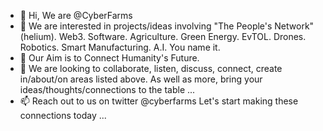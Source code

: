 - 👋 Hi, We are @CyberFarms
- 👀 We are interested in projects/ideas involving "The People's Network" (helium). 
 Web3. Software. Agriculture. Green Energy. EvTOL. Drones. Robotics. Smart Manufacturing. A.I. You name it.
- 🌱 Our Aim is to Connect Humanity's Future.
- 💞️ We are looking to collaborate, listen, discuss, connect, create in/about/on areas listed above.
 As well as more, bring your ideas/thoughts/connections to the table ...
- 📫 Reach out to us on twitter @cyberfarms Let's start making these connections today ...

<!---
CyberFarms/CyberFarms is a ✨ special ✨ repository because its `README.md` (this file) appears on your GitHub profile.
You can click the Preview link to take a look at your changes.
--->
